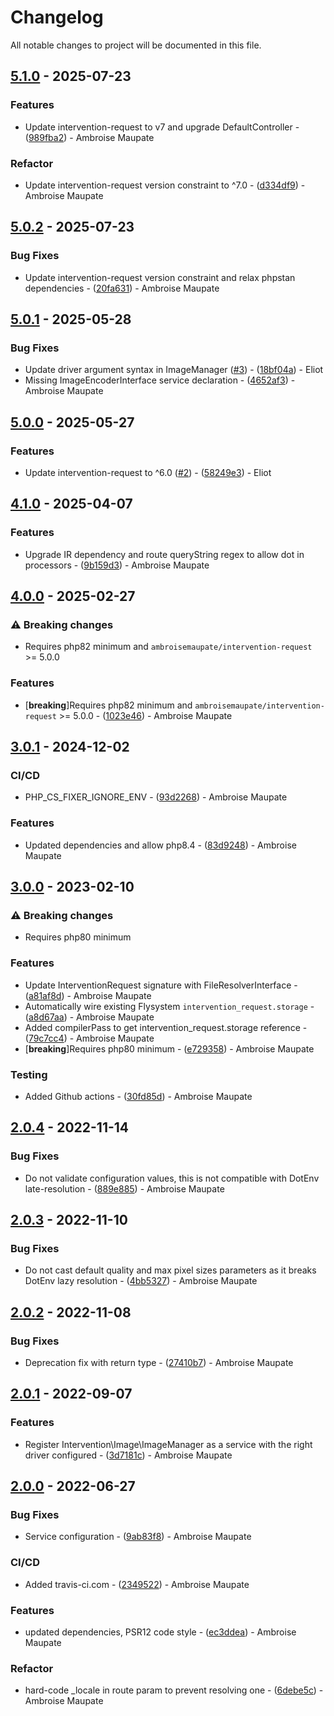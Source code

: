 # Changelog

All notable changes to project will be documented in this file.

## [5.1.0](https://github.com/rezozero/intervention-request-bundle/compare/5.0.2...5.1.0) - 2025-07-23

### Features

- Update intervention-request to v7 and upgrade DefaultController - ([989fba2](https://github.com/rezozero/intervention-request-bundle/commit/989fba29393f85ffde4d44ae333f20aa828f6363)) - Ambroise Maupate

### Refactor

- Update intervention-request version constraint to ^7.0 - ([d334df9](https://github.com/rezozero/intervention-request-bundle/commit/d334df987ae4927063668c4dba763fbfa7e3f55b)) - Ambroise Maupate

## [5.0.2](https://github.com/rezozero/intervention-request-bundle/compare/5.0.1...5.0.2) - 2025-07-23

### Bug Fixes

- Update intervention-request version constraint and relax phpstan dependencies - ([20fa631](https://github.com/rezozero/intervention-request-bundle/commit/20fa631f76c7d008c53ef69a77e2ddfb2f383a2e)) - Ambroise Maupate

## [5.0.1](https://github.com/rezozero/intervention-request-bundle/compare/5.0.0...5.0.1) - 2025-05-28

### Bug Fixes

- Update driver argument syntax in ImageManager ([#3](https://github.com/rezozero/intervention-request-bundle/issues/3)) - ([18bf04a](https://github.com/rezozero/intervention-request-bundle/commit/18bf04a5f03ed1e79c74ef1471e517e744a38198)) - Eliot
- Missing ImageEncoderInterface service declaration - ([4652af3](https://github.com/rezozero/intervention-request-bundle/commit/4652af3ff3b0fc9411c498d51f3aacb7f562206b)) - Ambroise Maupate

## [5.0.0](https://github.com/rezozero/intervention-request-bundle/compare/4.1.0...5.0.0) - 2025-05-27

### Features

- Update intervention-request to ^6.0 ([#2](https://github.com/rezozero/intervention-request-bundle/issues/2)) - ([58249e3](https://github.com/rezozero/intervention-request-bundle/commit/58249e3c973f6e15157a779fa26965aab6037cf1)) - Eliot

## [4.1.0](https://github.com/rezozero/intervention-request-bundle/compare/4.0.0...4.1.0) - 2025-04-07

### Features

- Upgrade IR dependency and route queryString regex to allow dot in processors - ([9b159d3](https://github.com/rezozero/intervention-request-bundle/commit/9b159d3e03b164f317cd27eb36522fedfdd0930e)) - Ambroise Maupate

## [4.0.0](https://github.com/rezozero/intervention-request-bundle/compare/3.0.1...4.0.0) - 2025-02-27

### ⚠ Breaking changes

- Requires php82 minimum and `ambroisemaupate/intervention-request` >= 5.0.0

### Features

-  [**breaking**]Requires php82 minimum and `ambroisemaupate/intervention-request` >= 5.0.0 - ([1023e46](https://github.com/rezozero/intervention-request-bundle/commit/1023e46ba8cde8f97912d63152e3cf5b5b05a7c2)) - Ambroise Maupate

## [3.0.1](https://github.com/rezozero/intervention-request-bundle/compare/3.0.0...3.0.1) - 2024-12-02

### CI/CD

- PHP_CS_FIXER_IGNORE_ENV - ([93d2268](https://github.com/rezozero/intervention-request-bundle/commit/93d2268c94e0b6724486fc2031d1ca56e74f3f09)) - Ambroise Maupate

### Features

- Updated dependencies and allow php8.4 - ([83d9248](https://github.com/rezozero/intervention-request-bundle/commit/83d924826a81f2ce811d1dfba7bd9cfefd086c0b)) - Ambroise Maupate

## [3.0.0](https://github.com/rezozero/intervention-request-bundle/compare/2.0.4...3.0.0) - 2023-02-10

### ⚠ Breaking changes

- Requires php80 minimum

### Features

- Update InterventionRequest signature with FileResolverInterface - ([a81af8d](https://github.com/rezozero/intervention-request-bundle/commit/a81af8d9d979a8e4830b146d1cb1f1dc73a68c0c)) - Ambroise Maupate
- Automatically wire existing Flysystem `intervention_request.storage` - ([a8d67aa](https://github.com/rezozero/intervention-request-bundle/commit/a8d67aa180e68cb5239d3eb9295f81f923fc5733)) - Ambroise Maupate
- Added compilerPass to get intervention_request.storage reference - ([79c7cc4](https://github.com/rezozero/intervention-request-bundle/commit/79c7cc4af56fe2da50e9497df8c7885ad47c7289)) - Ambroise Maupate
-  [**breaking**]Requires php80 minimum - ([e729358](https://github.com/rezozero/intervention-request-bundle/commit/e729358c16d35cc0505d19f2dfc34bd9e577e672)) - Ambroise Maupate

### Testing

- Added Github actions - ([30fd85d](https://github.com/rezozero/intervention-request-bundle/commit/30fd85d290f12811224343ba5956dc5ef141d878)) - Ambroise Maupate

## [2.0.4](https://github.com/rezozero/intervention-request-bundle/compare/2.0.3...2.0.4) - 2022-11-14

### Bug Fixes

- Do not validate configuration values, this is not compatible with DotEnv late-resolution - ([889e885](https://github.com/rezozero/intervention-request-bundle/commit/889e88521ab3dc6750f7d41afacf51bb1427a155)) - Ambroise Maupate

## [2.0.3](https://github.com/rezozero/intervention-request-bundle/compare/2.0.2...2.0.3) - 2022-11-10

### Bug Fixes

- Do not cast default quality and max pixel sizes parameters as it breaks DotEnv lazy resolution - ([4bb5327](https://github.com/rezozero/intervention-request-bundle/commit/4bb5327d791b39dad31d46a29d6ef79c63410831)) - Ambroise Maupate

## [2.0.2](https://github.com/rezozero/intervention-request-bundle/compare/2.0.1...2.0.2) - 2022-11-08

### Bug Fixes

- Deprecation fix with return type - ([27410b7](https://github.com/rezozero/intervention-request-bundle/commit/27410b739ba5609d8e9eeb8f11ea140e47623c1a)) - Ambroise Maupate

## [2.0.1](https://github.com/rezozero/intervention-request-bundle/compare/2.0.0...2.0.1) - 2022-09-07

### Features

- Register Intervention\Image\ImageManager as a service with the right driver configured - ([3d7181c](https://github.com/rezozero/intervention-request-bundle/commit/3d7181c5393c8b63bc1fe806071015dc2c9e5318)) - Ambroise Maupate

## [2.0.0](https://github.com/rezozero/intervention-request-bundle/compare/1.1.0...2.0.0) - 2022-06-27

### Bug Fixes

- Service configuration - ([9ab83f8](https://github.com/rezozero/intervention-request-bundle/commit/9ab83f8a87b8272bf96bb95b3e09626b7cb58f65)) - Ambroise Maupate

### CI/CD

- Added travis-ci.com - ([2349522](https://github.com/rezozero/intervention-request-bundle/commit/2349522eb36eb59535741d2b691c6d84644fdf51)) - Ambroise Maupate

### Features

- updated dependencies, PSR12 code style - ([ec3ddea](https://github.com/rezozero/intervention-request-bundle/commit/ec3ddea14599f9649fccda8fa6045099c97990f1)) - Ambroise Maupate

### Refactor

- hard-code _locale in route param to prevent resolving one - ([6debe5c](https://github.com/rezozero/intervention-request-bundle/commit/6debe5c8046150819cebd6774de4d619c30873e5)) - Ambroise Maupate

<!-- generated by git-cliff -->
